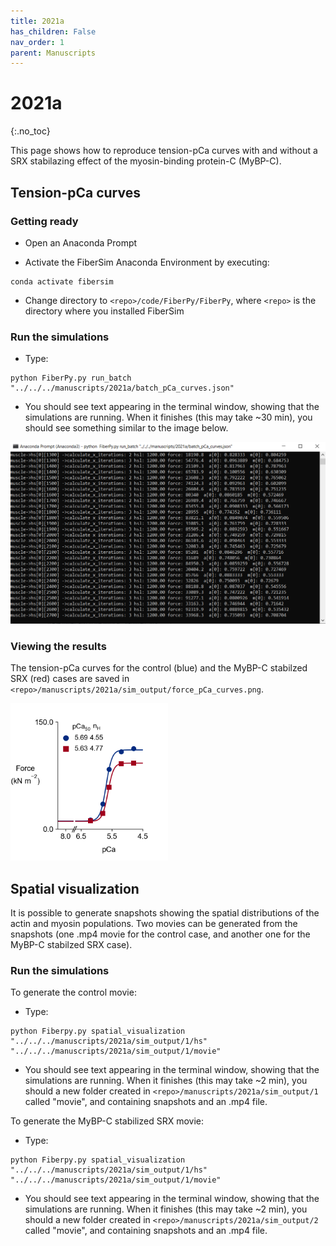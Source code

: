 ```yaml
---
title: 2021a
has_children: False
nav_order: 1
parent: Manuscripts
---
```


# 2021a
{:.no_toc}

This page shows how to reproduce tension-pCa curves with and without a SRX stabilazing effect of the myosin-binding protein-C (MyBP-C). 

## Tension-pCa curves

### Getting ready

+ Open an Anaconda Prompt

+ Activate the FiberSim Anaconda Environment by executing:
```
conda activate fibersim
```
+ Change directory to `<repo>/code/FiberPy/FiberPy`, where `<repo>` is the directory where you installed FiberSim

### Run the simulations

+ Type:
 ```
python FiberPy.py run_batch "../../../manuscripts/2021a/batch_pCa_curves.json"
 ```

+ You should see text appearing in the terminal window, showing that the simulations are running. When it finishes (this may take ~30 min), you should see something similar to the image below.

![command prompt](command_prompt_1.PNG)

### Viewing the results

The tension-pCa curves for the control (blue) and the MyBP-C stabilzed SRX (red) cases are saved in `<repo>/manuscripts/2021a/sim_output/force_pCa_curves.png`.

<img src='tension_pCa.png' width="50%">

## Spatial visualization

It is possible to generate snapshots showing the spatial distributions of the actin and myosin populations. Two movies can be generated from the snapshots (one .mp4 movie for the control case, and another one for the MyBP-C stabilzed SRX case).

### Run the simulations

To generate the control movie:

+ Type:
 ```
python Fiberpy.py spatial_visualization "../../../manuscripts/2021a/sim_output/1/hs" "../../../manuscripts/2021a/sim_output/1/movie"
 ```

+ You should see text appearing in the terminal window, showing that the simulations are running. When it finishes (this may take ~2 min), you should a new folder created in `<repo>/manuscripts/2021a/sim_output/1` called "movie", and containing snapshots and an .mp4 file.


To generate the MyBP-C stabilized SRX movie:

+ Type:
 ```
python Fiberpy.py spatial_visualization "../../../manuscripts/2021a/sim_output/1/hs" "../../../manuscripts/2021a/sim_output/1/movie"
 ```

+ You should see text appearing in the terminal window, showing that the simulations are running. When it finishes (this may take ~2 min), you should a new folder created in `<repo>/manuscripts/2021a/sim_output/2` called "movie", and containing snapshots and an .mp4 file.

